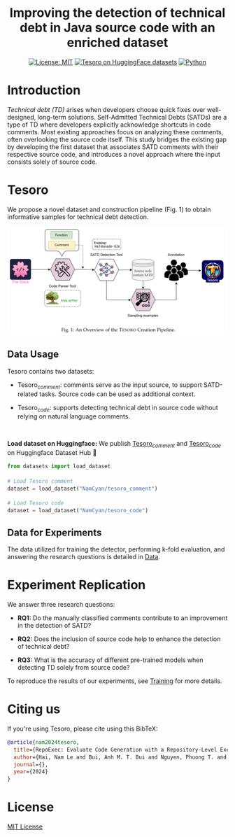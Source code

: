 <div align="center">


# Improving the detection of technical debt in Java source code with an enriched dataset

<!-- <p align="center">
  <img src="assets/logo.png" width="100px" alt="logo">
</p> -->

[![License: MIT](https://img.shields.io/badge/License-MIT-green.svg)](https://opensource.org/licenses/MIT) [![Tesoro on HuggingFace datasets](https://img.shields.io/badge/%F0%9F%A4%97%20Datasets-Tesoro-yellow?style=flat)](https://huggingface.co/datasets/Fsoft-AIC/the-vault-function) [![Python](https://img.shields.io/badge/Python-3.10+-blue?style=flat
)]() 

</div>

# Introduction
*Technical debt (TD)* arises when developers choose quick fixes over well-designed, long-term solutions. Self-Admitted Technical Debts (SATDs) are a type of TD where developers explicitly acknowledge shortcuts in code comments. Most existing approaches focus on analyzing these comments, often overlooking the source code itself. This study bridges the existing gap by developing the first dataset that associates SATD comments with their respective source code, and introduces a novel approach where the input consists solely of source code.

# $\text{Tesoro}$
We propose a novel dataset and construction pipeline (Fig. 1) to obtain informative samples for technical debt detection.

<img src="assets/pipeline.png" alt="logo">

## Data Usage
$\text{Tesoro}$ contains two datasets:

- $\text{Tesoro}_{comment}$: comments serve as the input source, to support SATD-related tasks. Source code can be used as additional context.

- $\text{Tesoro}_{code}$: supports detecting technical debt in source code without relying on natural language comments.

<br>

**Load dataset on Huggingface:** We publish [$\text{Tesoro}_{comment}$](https://huggingface.co/datasets/NamCyan/tesoro) and [$\text{Tesoro}_{code}$](https://huggingface.co/datasets/NamCyan/tesoro) on Huggingface Dataset Hub 🤗


```python
from datasets import load_dataset

# Load Tesoro comment
dataset = load_dataset("NamCyan/tesoro_comment")

# Load Tesoro code
dataset = load_dataset("NamCyan/tesoro_code")
```

## Data for Experiments

The data utilized for training the detector, performing k-fold evaluation, and answering the research questions is detailed in [Data](data).


# Experiment Replication

We answer three research questions:

- **RQ1:** Do the manually classified comments contribute to an improvement in the detection of SATD?

- **RQ2:** Does the inclusion of source code help to enhance the detection of technical debt?

- **RQ3:** What is the accuracy of different pre-trained models when detecting TD solely from source code?

To reproduce the results of our experiments, see [Training](training) for more details.

<!-- ## Contact us
If you have any questions, comments or suggestions, please do not hesitate to contact us.
- Website: [fpt-aicenter](https://www.fpt-aicenter.com/ai-residency/)
- Email: support.ailab@fpt.com -->

# Citing us

If you're using Tesoro, please cite using this BibTeX:

```bibtex
@article{nam2024tesoro,
  title={RepoExec: Evaluate Code Generation with a Repository-Level Executable Benchmark},
  author={Hai, Nam Le and Bui, Anh M. T. Bui and Nguyen, Phuong T. and Ruscio, Davide Di and Kazman, Rick},
  journal={},
  year={2024}
}
```

# License
[MIT License](LICENSE)